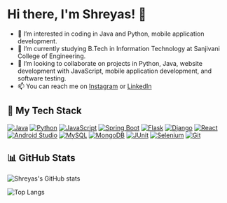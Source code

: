 # Hi there, I'm Shreyas! 👋

- 👀 I’m interested in coding in Java and Python, mobile application development.
- 🌱 I’m currently studying B.Tech in Information Technology at Sanjivani College of Engineering.
- 💞️ I’m looking to collaborate on projects in Python, Java, website development with JavaScript, mobile application development, and software testing.
- 📫 You can reach me on [Instagram](https://www.instagram.com/shreyyas03/) or [LinkedIn](https://www.linkedin.com/in/shreyas-ghodake-268274203/)

## 🔧 My Tech Stack

[![Java](https://img.shields.io/badge/-Java-007396?style=flat&logo=java&logoColor=white)](https://www.java.com/)
[![Python](https://img.shields.io/badge/-Python-3776AB?style=flat&logo=python&logoColor=white)](https://www.python.org/)
[![JavaScript](https://img.shields.io/badge/-JavaScript-F7DF1E?style=flat&logo=javascript&logoColor=black)](https://www.javascript.com/)
[![Spring Boot](https://img.shields.io/badge/-Spring%20Boot-6DB33F?style=flat&logo=spring&logoColor=white)](https://spring.io/projects/spring-boot)
[![Flask](https://img.shields.io/badge/-Flask-000000?style=flat&logo=flask&logoColor=white)](https://flask.palletsprojects.com/)
[![Django](https://img.shields.io/badge/-Django-092E20?style=flat&logo=django&logoColor=white)](https://www.djangoproject.com/)
[![React](https://img.shields.io/badge/-React-61DAFB?style=flat&logo=react&logoColor=white)](https://reactjs.org/)
[![Android Studio](https://img.shields.io/badge/-Android%20Studio-3DDC84?style=flat&logo=android&logoColor=white)](https://developer.android.com/studio)
[![MySQL](https://img.shields.io/badge/-MySQL-4479A1?style=flat&logo=mysql&logoColor=white)](https://www.mysql.com/)
[![MongoDB](https://img.shields.io/badge/-MongoDB-47A248?style=flat&logo=mongodb&logoColor=white)](https://www.mongodb.com/)
[![JUnit](https://img.shields.io/badge/-JUnit-25A162?style=flat&logo=junit&logoColor=white)](https://junit.org/)
[![Selenium](https://img.shields.io/badge/-Selenium-43B02A?style=flat&logo=selenium&logoColor=white)](https://www.selenium.dev/)
[![Git](https://img.shields.io/badge/-Git-F05032?style=flat&logo=git&logoColor=white)](https://git-scm.com/)

## 📊 GitHub Stats

![Shreyas's GitHub stats](https://github-readme-stats.vercel.app/api?username=shreyas-codes25&show_icons=true&theme=onedark)

![Top Langs](https://github-readme-stats.vercel.app/api/top-langs/?username=shreyas-codes25&layout=compact&theme=onedark)
